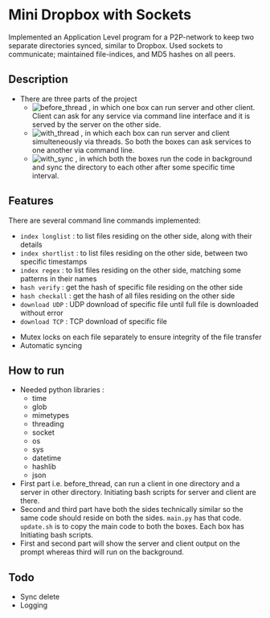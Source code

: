 # Mini Dropbox with Sockets

Implemented an Application Level program for a P2P-network to keep two separate directories synced, similar to Dropbox. Used sockets to communicate; maintained file-indices, and MD5 hashes on all peers.

## Description
- There are three parts of the project
	- ![before_thread](/before_thread) , in which one box can run server and other client. Client can ask for any service via command line interface and it is served by the server on the other side.
	- ![with_thread](/with_thread) , in which each box can run server and client simulteneously via threads. So both the boxes can ask services to one another via command line.
	- ![with_sync](/with_sync) , in which both the boxes run the code in background and sync the directory to each other after some specific time interval.

## Features

There are several command line commands implemented:
* `index longlist` : to list files residing on the other side, along with their details
* `index shortlist` : to list files residing on the other side, between two specific timestamps
* `index regex` : to list files residing on the other side, matching some patterns in their names
* `hash verify` : get the hash of specific file residing on the other side
* `hash checkall` : get the hash of all files residing on the other side
* `download UDP` : UDP download of specific file until full file is downloaded without error
* `download TCP` : TCP download of specific file

- Mutex locks on each file separately to ensure integrity of the file transfer
- Automatic syncing

## How to run
- Needed python libraries :
	- time
	- glob
	- mimetypes
	- threading
	- socket
	- os
	- sys
	- datetime
	- hashlib
	- json
- First part i.e. before_thread, can run a client in one directory and a server in other directory. Initiating bash scripts for server and client are there.
- Second and third part have both the sides technically similar so the same code should reside on both the sides. `main.py` has that code. `update.sh` is to copy the main code to both the boxes. Each box has Initiating bash scripts.
- First and second part will show the server and client output on the prompt whereas third will run on the background.

## Todo
- Sync delete
- Logging
